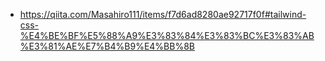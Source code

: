 * https://qiita.com/Masahiro111/items/f7d6ad8280ae92717f0f#tailwind-css-%E4%BE%BF%E5%88%A9%E3%83%84%E3%83%BC%E3%83%AB%E3%81%AE%E7%B4%B9%E4%BB%8B
